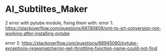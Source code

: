 # AI_Subtiltes_Maker

2 error with pytube module, fixing them with:
error 1:
https://stackoverflow.com/questions/68780808/xml-to-srt-conversion-not-working-after-installing-pytube

error 2:
https://stackoverflow.com/questions/68945080/pytube-exceptions-regexmatcherror-get-throttling-function-name-could-not-find
